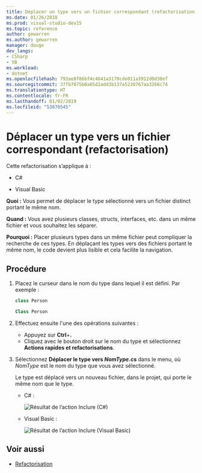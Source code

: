 ```yaml
---
title: Déplacer un type vers un fichier correspondant (refactorisation)
ms.date: 01/26/2018
ms.prod: visual-studio-dev15
ms.topic: reference
author: gewarren
ms.author: gewarren
manager: douge
dev_langs:
- CSharp
- VB
ms.workload:
- dotnet
ms.openlocfilehash: 793ae8f86bf4c4641a3170cde011a3912d0d38ef
ms.sourcegitcommit: 37fb7075b0a65d2add3b137a5230767aa3266c74
ms.translationtype: HT
ms.contentlocale: fr-FR
ms.lasthandoff: 01/02/2019
ms.locfileid: "53870545"
---
```

# <a name="move-a-type-to-a-matching-file-refactoring"></a>Déplacer un type vers un fichier correspondant (refactorisation)

Cette refactorisation s’applique à :

- C#

- Visual Basic

**Quoi :** Vous permet de déplacer le type sélectionné vers un fichier distinct portant le même nom.

**Quand :** Vous avez plusieurs classes, structs, interfaces, etc. dans un même fichier et vous souhaitez les séparer.

**Pourquoi :** Placer plusieurs types dans un même fichier peut compliquer la recherche de ces types. En déplaçant les types vers des fichiers portant le même nom, le code devient plus lisible et cela facilite la navigation.

## <a name="how-to"></a>Procédure

1. Placez le curseur dans le nom du type dans lequel il est défini. Par exemple :

   ```csharp
   class Person
   ```

   ```vb
   Class Person
   ```

2. Effectuez ensuite l'une des opérations suivantes :

   - Appuyez sur **Ctrl**+**.**
   - Cliquez avec le bouton droit sur le nom du type et sélectionnez **Actions rapides et refactorisations**.

1. Sélectionnez **Déplacer le type vers *NomType*.cs** dans le menu, où *NomType* est le nom du type que vous avez sélectionné.

   Le type est déplacé vers un nouveau fichier, dans le projet, qui porte le même nom que le type.

   - C# :

      ![Résultat de l’action Inclure (C#)](media/movetype-result-cs.png)

   - Visual Basic :

      ![Résultat de l’action Inclure (Visual Basic)](media/movetype-result-vb.png)

## <a name="see-also"></a>Voir aussi

- [Refactorisation](../refactoring-in-visual-studio.md)
